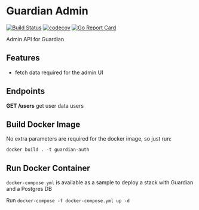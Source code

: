 # Guardian Admin

[![Build Status](https://drone.monkiato.com/api/badges/monkiato/guardian-admin/status.svg?ref=refs/heads/master)](https://drone.monkiato.com/monkiato/guardian)
[![codecov](https://codecov.io/gh/monkiato/guardian-admin/branch/master/graph/badge.svg)](https://codecov.io/gh/monkiato/guardian)
[![Go Report Card](https://goreportcard.com/badge/github.com/monkiato/guardian)](https://goreportcard.com/report/github.com/monkiato/guardian)

Admin API for Guardian

## Features

 - fetch data required for the admin UI
 
## Endpoints

**GET /users**   get user data users
 
## Build Docker Image

No extra parameters are required for the docker image, so just run:

`docker build . -t guardian-auth`

## Run Docker Container

`docker-compose.yml` is available as a sample to deploy a stack
 with Guardian and a Postgres DB
  
 Run `docker-compose -f docker-compose.yml up -d`

